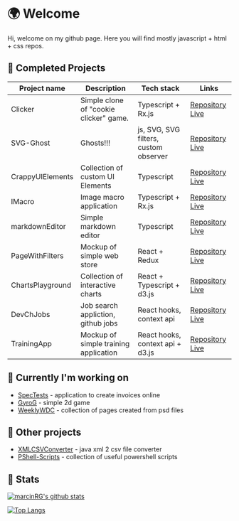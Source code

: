 
# 🌍  Welcome 

Hi, welcome on my github page. Here you will find mostly javascript + html + css repos.
 
## 🎇 Completed Projects

| Project name | Description | Tech stack | Links |
| ------ | ------ | ------ | ------ |
| Clicker | Simple clone of "cookie clicker" game. | Typescript + Rx.js  | [Repository](https://github.com/marcinRG/Clicker/) [Live](https://marcinrg.github.io/Clicker/)|
| SVG-Ghost | Ghosts!!! | js, SVG, SVG filters, custom observer  | [Repository](https://github.com/marcinRG/SVG-Ghost/) [Live](https://marcinrg.github.io/SVG-Ghost/)|
| CrappyUIElements | Collection of custom UI Elements | Typescript | [Repository](https://github.com/marcinRG/CrappyUIElements/) [Live](https://marcinrg.github.io/CrappyUIElements/)|
| IMacro | Image macro application  | Typescript + Rx.js  | [Repository](https://github.com/marcinRG/IMacro) [Live](https://marcinrg.github.io/IMacro/)|
| markdownEditor | Simple markdown editor  | Typescript | [Repository](https://github.com/marcinRG/markdownEditor) [Live](https://marcinrg.github.io/markdownEditor/)|
| PageWithFilters | Mockup of simple web store  | React + Redux | [Repository](https://github.com/marcinRG/PageWithFilters) [Live](https://marcinrg.github.io/PageWithFilters)|
| ChartsPlayground | Collection of interactive charts  | React + Typescript + d3.js | [Repository](https://github.com/marcinRG/ChartsPlayground) [Live](https://marcinrg.github.io/ChartsPlayground/)|
| DevChJobs | Job search appliction, github jobs  | React  hooks, context api| [Repository](https://github.com/marcinRG/DevChJobs) [Live](https://marcinrg.github.io/DevChJobs)|
| TrainingApp | Mockup of simple training application  | React  hooks, context api + d3.js | [Repository](https://github.com/marcinRG/TrainingApp) [Live](https://marcinrg.github.io/TrainingApp)|

## 🧿 Currently I'm working on

* [SpecTests](https://github.com/marcinRG/SpecTests) - application to create invoices online
* [GyroG](https://github.com/marcinRG/GyroG) - simple 2d game
* [WeeklyWDC](https://github.com/marcinRG/WeeklyWDC) - collection of pages created from psd files
 
## 🎨  Other projects 

* [XMLCSVConverter](https://github.com/marcinRG/XMLCSVConverter) - java xml 2 csv file converter
* [PShell-Scripts](https://github.com/marcinRG/PShell-Scripts) - collection of useful powershell scripts

## 🎎 Stats


[![marcinRG's github stats](https://github-readme-stats.vercel.app/api?username=marcinRG&show_icons=true)](https://github.com/anuraghazra/github-readme-stats)

[![Top Langs](https://github-readme-stats.vercel.app/api/top-langs/?username=marcinRG)](https://github.com/anuraghazra/github-readme-stats)
<!--
**marcinRG/marcinRG** is a ✨ _special_ ✨ repository because its `README.md` (this file) appears on your GitHub profile.

Here are some ideas to get you started:

- 🔭 I’m currently working on ...
- 🌱 I’m currently learning ...
- 👯 I’m looking to collaborate on ...
- 🤔 I’m looking for help with ...
- 💬 Ask me about ...
- 📫 How to reach me: ...
- 😄 Pronouns: ...
- ⚡ Fun fact: ...
-->

